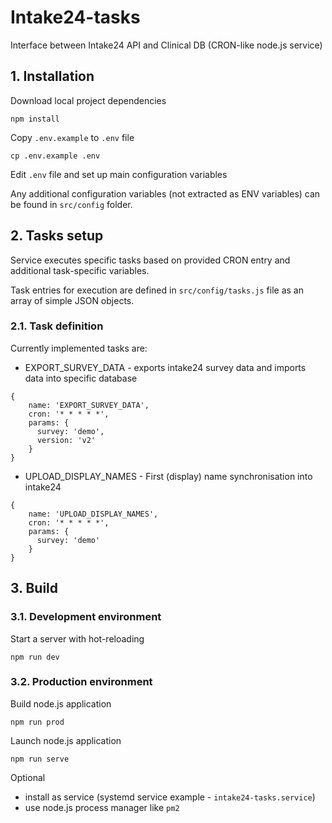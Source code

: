 # Intake24-tasks

Interface between Intake24 API and Clinical DB (CRON-like node.js service)

## 1. Installation

Download local project dependencies

    npm install

Copy `.env.example` to `.env` file

    cp .env.example .env

Edit `.env` file and set up main configuration variables

Any additional configuration variables (not extracted as ENV variables) can be found in `src/config` folder.

## 2. Tasks setup

Service executes specific tasks based on provided CRON entry and additional task-specific variables.

Task entries for execution are defined in `src/config/tasks.js` file as an array of simple JSON objects.

### 2.1. Task definition

Currently implemented tasks are:

- EXPORT_SURVEY_DATA - exports intake24 survey data and imports data into specific database

```
{
    name: 'EXPORT_SURVEY_DATA',
    cron: '* * * * *',
    params: {
      survey: 'demo',
      version: 'v2'
    }
}
```

- UPLOAD_DISPLAY_NAMES - First (display) name synchronisation into intake24

```
{
    name: 'UPLOAD_DISPLAY_NAMES',
    cron: '* * * * *',
    params: {
      survey: 'demo'
    }
}
```

## 3. Build

### 3.1. Development environment

Start a server with hot-reloading

    npm run dev

### 3.2. Production environment

Build node.js application

    npm run prod

Launch node.js application

    npm run serve

Optional

- install as service (systemd service example - `intake24-tasks.service`)
- use node.js process manager like `pm2`

